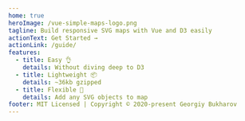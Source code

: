 ```yaml
---
home: true
heroImage: /vue-simple-maps-logo.png
tagline: Build responsive SVG maps with Vue and D3 easily
actionText: Get Started →
actionLink: /guide/
features:
  - title: Easy 👌
    details: Without diving deep to D3
  - title: Lightweight 📦
    details: ~36kb gzipped
  - title: Flexible 💪
    details: Add any SVG objects to map
footer: MIT Licensed | Copyright © 2020-present Georgiy Bukharov
---
```

